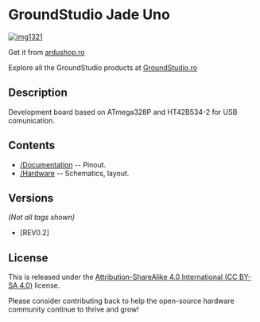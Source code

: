 GroundStudio Jade Uno
====================================
[![img1321](https://user-images.githubusercontent.com/77836107/183631790-b506d601-4f6a-4cb7-af96-6deaae1c1bf8.png)](https://ardushop.ro/ro/home/1728-placa-de-dezvoltare-jade-uno.html)

Get it from [ardushop.ro](https://ardushop.ro/ro/home/1728-placa-de-dezvoltare-jade-uno.html)

Explore all the GroundStudio products at [GroundStudio.ro](https://groundstudio.ro/)

Description
-------------------
Development board based on ATmega328P and HT42B534-2 for USB comunication.

Contents
-------------------

* [/Documentation](https://github.com/GroundStudio/GroundStudio_Jade_Uno/tree/main/Documentation) -- Pinout.
* [/Hardware](https://github.com/GroundStudio/GroundStudio_Jade_Uno/tree/main/Hardware) -- Schematics, layout.

Versions
-------------------
*(Not all tags shown)*

* [REV0.2]

License
-------------------

This is released under the [Attribution-ShareAlike 4.0 International (CC BY-SA 4.0)](https://creativecommons.org/licenses/by-sa/4.0/) license. 

Please consider contributing back to help the open-source hardware community continue to thrive and grow! 



